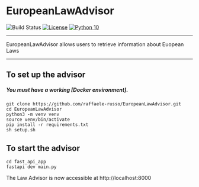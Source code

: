 # EuropeanLawAdvisor


![Build Status](https://github.com/raffaele-russo/EuropeanLawAdvisor/actions/workflows/pylint.yml/badge.svg)
[![License](https://img.shields.io/badge/License-MIT-blue.svg)](https://opensource.org/licenses/MIT)
[![Python 10](https://img.shields.io/badge/Python%20%7C%203.10-green.svg)](https://shields.io/)

----

EuropeanLawAdvisor allows users to retrieve information about Euopean Laws 

----

## To set up the advisor


##### You must have a working [Docker environment].


```
git clone https://github.com/raffaele-russo/EuropeanLawAdvisor.git
cd EuropeanLawAdvisor
python3 -m venv venv
source venv/bin/activate
pip install -r requirements.txt
sh setup.sh
```

## To start the advisor

```
cd fast_api_app 
fastapi dev main.py
```

The Law Advisor is now accessible at http://localhost:8000